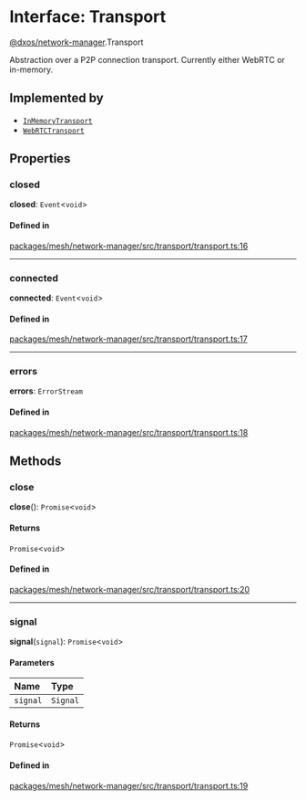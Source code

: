 # Interface: Transport

[@dxos/network-manager](../modules/dxos_network_manager.md).Transport

Abstraction over a P2P connection transport. Currently either WebRTC or in-memory.

## Implemented by

- [`InMemoryTransport`](../classes/dxos_network_manager.InMemoryTransport.md)
- [`WebRTCTransport`](../classes/dxos_network_manager.WebRTCTransport.md)

## Properties

### closed

 **closed**: `Event`<`void`\>

#### Defined in

[packages/mesh/network-manager/src/transport/transport.ts:16](https://github.com/dxos/dxos/blob/db8188dae/packages/mesh/network-manager/src/transport/transport.ts#L16)

___

### connected

 **connected**: `Event`<`void`\>

#### Defined in

[packages/mesh/network-manager/src/transport/transport.ts:17](https://github.com/dxos/dxos/blob/db8188dae/packages/mesh/network-manager/src/transport/transport.ts#L17)

___

### errors

 **errors**: `ErrorStream`

#### Defined in

[packages/mesh/network-manager/src/transport/transport.ts:18](https://github.com/dxos/dxos/blob/db8188dae/packages/mesh/network-manager/src/transport/transport.ts#L18)

## Methods

### close

**close**(): `Promise`<`void`\>

#### Returns

`Promise`<`void`\>

#### Defined in

[packages/mesh/network-manager/src/transport/transport.ts:20](https://github.com/dxos/dxos/blob/db8188dae/packages/mesh/network-manager/src/transport/transport.ts#L20)

___

### signal

**signal**(`signal`): `Promise`<`void`\>

#### Parameters

| Name | Type |
| :------ | :------ |
| `signal` | `Signal` |

#### Returns

`Promise`<`void`\>

#### Defined in

[packages/mesh/network-manager/src/transport/transport.ts:19](https://github.com/dxos/dxos/blob/db8188dae/packages/mesh/network-manager/src/transport/transport.ts#L19)
